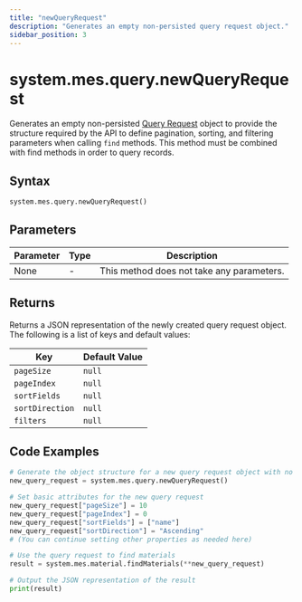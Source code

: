 ```yaml
---
title: "newQueryRequest"
description: "Generates an empty non-persisted query request object."
sidebar_position: 3
---
```


# system.mes.query.newQueryRequest

Generates an empty non-persisted [Query Request](./new-query-request) object to provide the structure required by the API
to define pagination, sorting, and filtering parameters when calling `find` methods. This method must be combined with find methods in order to query records.

## Syntax

```python
system.mes.query.newQueryRequest()
```

## Parameters

| Parameter | Type | Description                               |
| --------- | ---- | ----------------------------------------- |
| None      | -    | This method does not take any parameters. |

## Returns

Returns a JSON representation of the newly created query request object. The following is a list of keys and default values:

| Key             | Default Value |
|-----------------|---------------|
| `pageSize`      | `null`        |
| `pageIndex`     | `null`        |
| `sortFields`    | `null`        |
| `sortDirection` | `null`        |
| `filters`       | `null`        |

## Code Examples

```python
# Generate the object structure for a new query request object with no initial arguments
new_query_request = system.mes.query.newQueryRequest()

# Set basic attributes for the new query request
new_query_request["pageSize"] = 10
new_query_request["pageIndex"] = 0
new_query_request["sortFields"] = ["name"]
new_query_request["sortDirection"] = "Ascending"
# (You can continue setting other properties as needed here)

# Use the query request to find materials
result = system.mes.material.findMaterials(**new_query_request)

# Output the JSON representation of the result
print(result)
```
